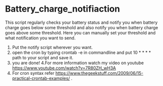 # Battery_charge_notifiaction
This script regularly checks your battery status and notify you when battery charge goes below some threshold and also notify you when battery charge goes above some threshold. Here you can manually set your threshold and what notification you want to send.
1. Put the notify script wherever you want.
2. open the cron by typing crontab -e in commandline and put 10 * * * * path to your script and save it.
3. you are done!
4.For more information watch my video on youtube https://www.youtube.com/watch?v=7R80ZH_wH3A
5. For cron syntax refer https://www.thegeekstuff.com/2009/06/15-practical-crontab-examples/ .
